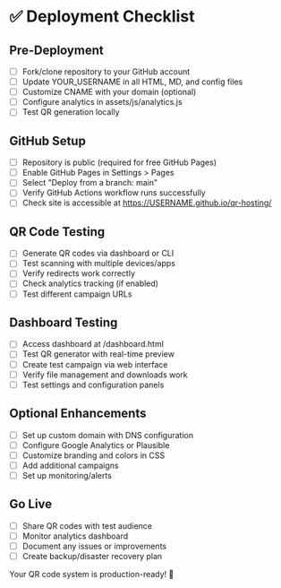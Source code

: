# ✅ Deployment Checklist

## Pre-Deployment
- [ ] Fork/clone repository to your GitHub account
- [ ] Update YOUR_USERNAME in all HTML, MD, and config files
- [ ] Customize CNAME with your domain (optional)
- [ ] Configure analytics in assets/js/analytics.js
- [ ] Test QR generation locally

## GitHub Setup  
- [ ] Repository is public (required for free GitHub Pages)
- [ ] Enable GitHub Pages in Settings > Pages
- [ ] Select "Deploy from a branch: main"
- [ ] Verify GitHub Actions workflow runs successfully
- [ ] Check site is accessible at https://USERNAME.github.io/qr-hosting/

## QR Code Testing
- [ ] Generate QR codes via dashboard or CLI
- [ ] Test scanning with multiple devices/apps
- [ ] Verify redirects work correctly
- [ ] Check analytics tracking (if enabled)
- [ ] Test different campaign URLs

## Dashboard Testing
- [ ] Access dashboard at /dashboard.html
- [ ] Test QR generator with real-time preview
- [ ] Create test campaign via web interface
- [ ] Verify file management and downloads work
- [ ] Test settings and configuration panels

## Optional Enhancements
- [ ] Set up custom domain with DNS configuration  
- [ ] Configure Google Analytics or Plausible
- [ ] Customize branding and colors in CSS
- [ ] Add additional campaigns
- [ ] Set up monitoring/alerts

## Go Live
- [ ] Share QR codes with test audience
- [ ] Monitor analytics dashboard
- [ ] Document any issues or improvements
- [ ] Create backup/disaster recovery plan

Your QR code system is production-ready! 🚀
